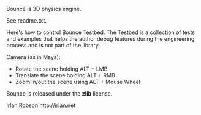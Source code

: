 Bounce is 3D physics engine.

See readme.txt.

Here's how to control Bounce Testbed. The Testbed is a collection of tests and examples that helps 
the author debug features during the engineering process and is not part of the library.

Camera (as in Maya):

<ul>
	<li>Rotate the scene holding ALT + LMB</li>
	<li>Translate the scene holding ALT + RMB</li>
	<li>Zoom in/out the scene using ALT + Mouse Wheel</li>
</ul>

Bounce is released under the <b>zlib</b> license.

Irlan Robson http://irlan.net